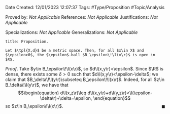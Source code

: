 <div class="topSpace"></div>

Date Created: 12/01/2023 12:07:37
Tags: #Type/Proposition #Topic/Analysis

Proved by: _Not Applicable_
References: _Not Applicable_
Justifications: _Not Applicable_

Specializations: _Not Applicable_
Generalizations: _Not Applicable_

``` ad-Proposition
title: Proposition.

Let $\tpl{X,d}$ be a metric space. Then, for all $x\in X$ and $\epsilon>0$, the $\epsilon$-ball $B_\epsilon\!\l(x\r)$ is open in $X$.

```

_Proof_. Take $y\in B_\epsilon\!\l(x\r)$, so $d\l(x,y\r)<\epsilon$. Since $\R$ is dense, there exists some $\delta>0$ such that $d\l(x,y\r)<\epsilon-\delta$; we claim that $B_\delta\!\l(y\r)\subseteq B_\epsilon\!\l(x\r)$. Indeed, for all $z\in B_\delta\!\l(y\r)$, we have that
$$\begin{equation}
    d\l(x,z\r)\leq d\l(x,y\r)+d\l(y,z\r)<\l(\epsilon-\delta\r)+\delta=\epsilon,
\end{equation}$$
so $z\in B_\epsilon\!\l(x\r)$.<span style="float:right;">$\blacksquare$</span>
